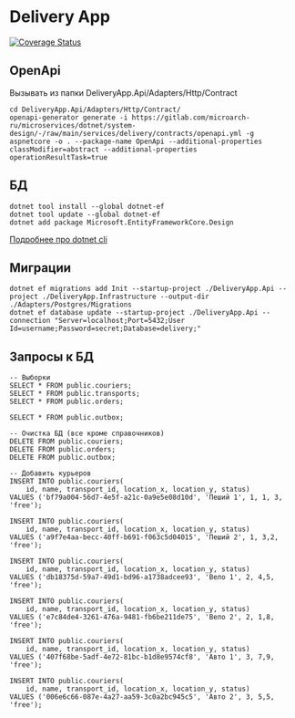 ﻿# Delivery App

[![Coverage Status](https://coveralls.io/repos/github/vasilev-dev/delivery-app/badge.svg?branch=main)](https://coveralls.io/github/vasilev-dev/delivery-app?branch=main)

## OpenApi
Вызывать из папки DeliveryApp.Api/Adapters/Http/Contract
```
cd DeliveryApp.Api/Adapters/Http/Contract/
openapi-generator generate -i https://gitlab.com/microarch-ru/microservices/dotnet/system-design/-/raw/main/services/delivery/contracts/openapi.yml -g aspnetcore -o . --package-name OpenApi --additional-properties classModifier=abstract --additional-properties operationResultTask=true
```
## БД
```
dotnet tool install --global dotnet-ef
dotnet tool update --global dotnet-ef
dotnet add package Microsoft.EntityFrameworkCore.Design
```
[Подробнее про dotnet cli](https://learn.microsoft.com/ru-ru/ef/core/cli/dotnet)

## Миграции
```
dotnet ef migrations add Init --startup-project ./DeliveryApp.Api --project ./DeliveryApp.Infrastructure --output-dir ./Adapters/Postgres/Migrations
dotnet ef database update --startup-project ./DeliveryApp.Api --connection "Server=localhost;Port=5432;User Id=username;Password=secret;Database=delivery;"
```

## Запросы к БД
```
-- Выборки
SELECT * FROM public.couriers;
SELECT * FROM public.transports;
SELECT * FROM public.orders;

SELECT * FROM public.outbox;

-- Очистка БД (все кроме справочников)
DELETE FROM public.couriers;
DELETE FROM public.orders;
DELETE FROM public.outbox;

-- Добавить курьеров
INSERT INTO public.couriers(
    id, name, transport_id, location_x, location_y, status)
VALUES ('bf79a004-56d7-4e5f-a21c-0a9e5e08d10d', 'Пеший 1', 1, 1, 3, 'free');

INSERT INTO public.couriers(
    id, name, transport_id, location_x, location_y, status)
VALUES ('a9f7e4aa-becc-40ff-b691-f063c5d04015', 'Пеший 2', 1, 3,2, 'free');

INSERT INTO public.couriers(
    id, name, transport_id, location_x, location_y, status)
VALUES ('db18375d-59a7-49d1-bd96-a1738adcee93', 'Вело 1', 2, 4,5, 'free');

INSERT INTO public.couriers(
    id, name, transport_id, location_x, location_y, status)
VALUES ('e7c84de4-3261-476a-9481-fb6be211de75', 'Вело 2', 2, 1,8, 'free');

INSERT INTO public.couriers(
    id, name, transport_id, location_x, location_y, status)
VALUES ('407f68be-5adf-4e72-81bc-b1d8e9574cf8', 'Авто 1', 3, 7,9, 'free');

INSERT INTO public.couriers(
    id, name, transport_id, location_x, location_y, status)
VALUES ('006e6c66-087e-4a27-aa59-3c0a2bc945c5', 'Авто 2', 3, 5,5, 'free');   
```